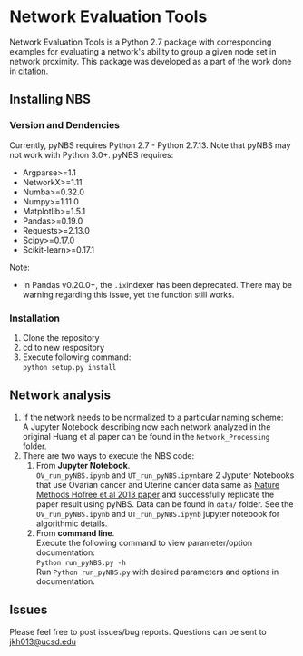 # Network Evaluation Tools

Network Evaluation Tools is a Python 2.7 package with corresponding examples for evaluating a network's ability to group a given node set in network proximity. This package was developed as a part of the work done in [citation](link). 

## Installing NBS
### Version and Dendencies
Currently, pyNBS requires Python 2.7 - Python 2.7.13. Note that pyNBS may not work with Python 3.0+.
pyNBS requires: 
  - Argparse>=1.1
  - NetworkX>=1.11
  - Numba>=0.32.0
  - Numpy>=1.11.0
  - Matplotlib>=1.5.1
  - Pandas>=0.19.0
  - Requests>=2.13.0
  - Scipy>=0.17.0
  - Scikit-learn>=0.17.1

Note:
- In Pandas v0.20.0+, the ```.ix```indexer has been deprecated. There may be warning regarding this issue, yet the function still works.

### Installation
1. Clone the repository 
2. cd to new respository
3. Execute following command:  
```python setup.py install```

## Network analysis
1. If the network needs to be normalized to a particular naming scheme:<br>
A Jupyter Notebook describing now each network analyzed in the original Huang et al paper can be found in the ```Network_Processing``` folder.<br>
2. There are two ways to execute the NBS code:<br>
	1. From __Jupyter Notebook__. <br>
	```OV_run_pyNBS.ipynb``` and ```UT_run_pyNBS.ipynb```are 2 Jyputer Notebooks that use Ovarian cancer and Uterine cancer data same as [Nature Methods Hofree et al 2013 paper](https://www.nature.com/nmeth/journal/v10/n11/full/nmeth.2651.html) and successfully replicate the paper result using pyNBS. Data can be found in ```data/``` folder. See the ```OV_run_pyNBS.ipynb``` and ```UT_run_pyNBS.ipynb``` jupyter notebook for algorithmic details.
	2. From __command line__.  <br>
	Execute the following command to view parameter/option documentation:<br>
	```Python run_pyNBS.py -h``` <br>
	Run ```Python run_pyNBS.py``` with desired parameters and options in documentation.

## Issues
Please feel free to post issues/bug reports. Questions can be sent to jkh013@ucsd.edu



